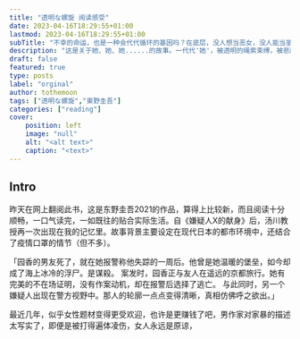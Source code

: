 ```yaml
---
title: "透明な螺旋 阅读感受"
date: 2023-04-16T18:29:55+01:00
lastmod: 2023-04-16T18:29:55+01:00
subTitle: "不幸的命运，也是一种会代代循环的基因吗？在底层，没人想当恶女，没人能当圣女。"
description: "这是关于她、她、她......的故事。一代代'她'，被透明的绳索束缚，被悲剧的螺旋围困。亲爱的姑娘，别困在悲剧的循环里，快逃，快逃，快逃！"
draft: false
featured: true
type: posts
label: "orginal"
author: tothemoon
tags: ["透明な螺旋","東野圭吾"]
categories: ["reading"]
cover:
    position: left
    image: "null"
    alt: "<alt text>"
    caption: "<text>"
---
```

## Intro
昨天在网上翻阅此书，这是东野圭吾2021的作品，算得上比较新，而且阅读十分顺畅，一口气读完，一如既往的贴合实际生活。自《嫌疑人X的献身》后，汤川教授再一次出现在我的记忆里。故事背景主要设定在现代日本的都市环境中，还结合了疫情口罩的情节（但不多）。

「园香的男友死了，就在她报警称他失踪的一周后。他曾是她温暖的堡垒，如今却成了海上冰冷的浮尸。是谋殺。
案发时，园香正与友人在遥远的京都旅行。她有完美的不在场证明，没有作案动机，却在报警后选择了逃亡。
与此同时，另一个嫌疑人出现在警方视野中。那人的轮廓一点点变得清晰，真相仿佛呼之欲出。」

最近几年，似乎女性题材变得更受欢迎，也许是更赚钱了吧，男作家对家暴的描述太写实了，即便是被打得遍体凌伤，女人永远是原谅，


